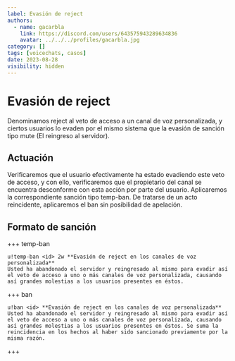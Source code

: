 ```yaml
---
label: Evasión de reject
authors:
  - name: gacarbla
    link: https://discord.com/users/643575943289634836
    avatar: ../../../profiles/gacarbla.jpg
category: []
tags: [voicechats, casos]
date: 2023-08-28
visibility: hidden
---
```


# Evasión de reject
Denominamos reject al veto de acceso a un canal de voz personalizada, y ciertos usuarios lo evaden por el mismo sistema que la evasión de sanción tipo mute (El reingreso al servidor).

## Actuación
Verificaremos que el usuario efectivamente ha estado evadiendo este veto de acceso, y con ello, verificaremos que el propietario del canal se encuentra desconforme con esta acción por parte del usuario. Aplicaremos la correspondiente sanción tipo temp-ban. De tratarse de un acto reincidente, aplicaremos el ban sin posibilidad de apelación.

## Formato de sanción
+++ temp-ban
```
u!temp-ban <id> 2w **Evasión de reject en los canales de voz personalizada**
Usted ha abandonado el servidor y reingresado al mismo para evadir así el veto de acceso a uno o más canales de voz personalizada, causando así grandes molestias a los usuarios presentes en éstos.
```
+++ ban
```
u!ban <id> **Evasión de reject en los canales de voz personalizada**
Usted ha abandonado el servidor y reingresado al mismo para evadir así el veto de acceso a uno o más canales de voz personalizada, causando así grandes molestias a los usuarios presentes en éstos. Se suma la reincidencia en los hechos al haber sido sancionado previamente por la misma razón.
```
+++